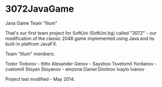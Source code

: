 3072JavaGame
============

Java Game Team "Illum"

That's our first team project for SoftUni (SoftUni.bg) called "3072" - our modification of the classic 2048 game implemented 
using Java and its built-in platfrom JavaFX.

Team "Illum" members:

Todor Todorov - ttitto
Alexander Genov - Sayshoo
Tsvetomil Yordanov - cvetomill
Stoyan Stoyanov - emzone
Daniel Dimitrov
Ivaylo Ivanov





Project last modified - May 2014.
